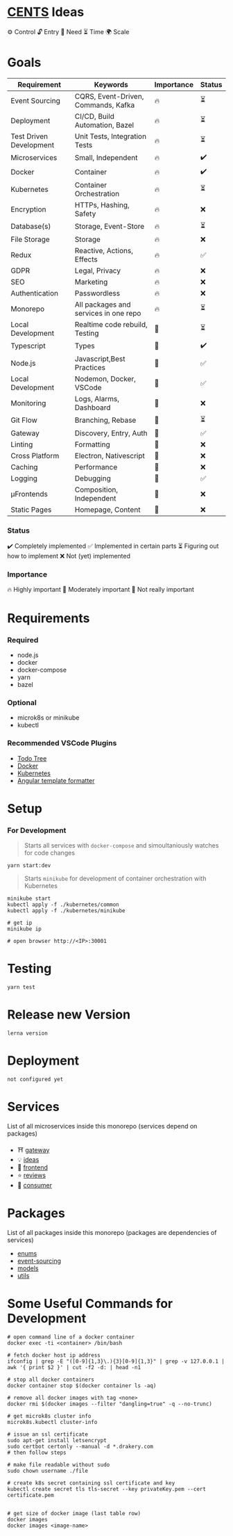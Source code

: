 # [CENTS](https://www.thefastlaneforum.com/community/threads/the-cents-business-commandments-for-entrepreneurs.81090/) Ideas

⚙ Control
🔓 Entry
🙏 Need
⏳ Time
🌍 Scale

# Goals

| Requirement             | Keywords                              | Importance | Status |
| ----------------------- | ------------------------------------- | ---------- | ------ |
| Event Sourcing          | CQRS, Event-Driven, Commands, Kafka   | 🔥         | ⏳     |
| Deployment              | CI/CD, Build Automation, Bazel        | 🔥         | ⏳     |
| Test Driven Development | Unit Tests, Integration Tests         | 🔥         | ⏳     |
| Microservices           | Small, Independent                    | 🔥         | ✔️     |
| Docker                  | Container                             | 🔥         | ✔️     |
| Kubernetes              | Container Orchestration               | 🔥         | ⏳     |
| Encryption              | HTTPs, Hashing, Safety                | 🔥         | ❌     |
| Database(s)             | Storage, Event-Store                  | 🔥         | ⏳     |
| File Storage            | Storage                               | 🔥         | ❌     |
| Redux                   | Reactive, Actions, Effects            | 🔥         | ✅     |
| GDPR                    | Legal, Privacy                        | 🔥         | ❌     |
| SEO                     | Marketing                             | 🔥         | ❌     |
| Authentication          | Passwordless                          | 🔥         | ❌     |
| Monorepo                | All packages and services in one repo | 🔥         | ⏳     |
| Local Development       | Realtime code rebuild, Testing        | 🙂         | ⏳     |
| Typescript              | Types                                 | 🙂         | ✔️     |
| Node.js                 | Javascript,Best Practices             | 🙂         | ✅     |
| Local Development       | Nodemon, Docker, VSCode               | 🙂         | ✅     |
| Monitoring              | Logs, Alarms, Dashboard               | 🙂         | ❌     |
| Git Flow                | Branching, Rebase                     | 🙂         | ⏳     |
| Gateway                 | Discovery, Entry, Auth                | 🙂         | ✅     |
| Linting                 | Formatting                            | 🌳         | ❌     |
| Cross Platform          | Electron, Nativescript                | 🌳         | ❌     |
| Caching                 | Performance                           | 🌳         | ❌     |
| Logging                 | Debugging                             | 🌳         | ✅     |
| μFrontends              | Composition, Independent              | 🌳         | ❌     |
| Static Pages            | Homepage, Content                     | 🌳         | ❌     |

### Status

✔️ Completely implemented
✅ Implemented in certain parts
⏳ Figuring out how to implement
❌ Not (yet) implemented

### Importance

🔥 Highly important
🙂 Moderately important
🌳 Not really important

# Requirements

### Required

- node.js
- docker
- docker-compose
- yarn
- bazel

### Optional

- microk8s or minikube
- kubectl

### Recommended VSCode Plugins

- [Todo Tree](https://marketplace.visualstudio.com/items?itemName=Gruntfuggly.todo-tree)
- [Docker](https://marketplace.visualstudio.com/items?itemName=ms-azuretools.vscode-docker)
- [Kubernetes](https://marketplace.visualstudio.com/items?itemName=ms-kubernetes-tools.vscode-kubernetes-tools)
- [Angular template formatter](https://marketplace.visualstudio.com/items?itemName=stringham.angular-template-formatter)

# Setup

### For Development

> Starts all services with `docker-compose` and simoultaniously watches for code changes

```
yarn start:dev
```

> Starts `minikube` for development of container orchestration with Kubernetes

```
minikube start
kubectl apply -f ./kubernetes/common
kubectl apply -f ./kubernetes/minikube

# get ip
minikube ip

# open browser http://<IP>:30001
```

# Testing

```
yarn test
```

# Release new Version

```
lerna version
```

# Deployment

```
not configured yet
```

# Services

List of all microservices inside this monorepo (services depend on packages)

- ⛩️ [gateway](https://github.com/flolude/cents-ideas/tree/develop/services/gateway)
- 💡 [ideas](https://github.com/flolude/cents-ideas/tree/develop/services/ideas)
- 📱 [frontend](https://github.com/flolude/cents-ideas/blob/develop/services/frontend)
- ⭐ [reviews](https://github.com/flolude/cents-ideas/tree/develop/services/reviews)
- 🍝 [consumer](https://github.com/flolude/cents-ideas/tree/develop/services/consumer)

# Packages

List of all packages inside this monorepo (packages are dependencies of services)

- [enums](https://github.com/flolude/cents-ideas/tree/master/packages/enums)
- [event-sourcing](https://github.com/flolude/cents-ideas/tree/master/packages/event-sourcing)
- [models](https://github.com/flolude/cents-ideas/tree/master/packages/models)
- [utils](https://github.com/flolude/cents-ideas/tree/master/packages/utils)

# Some Useful Commands for Development

```
# open command line of a docker container
docker exec -ti <container> /bin/bash

# fetch docker host ip address
ifconfig | grep -E "([0-9]{1,3}\.){3}[0-9]{1,3}" | grep -v 127.0.0.1 | awk '{ print $2 }' | cut -f2 -d: | head -n1

# stop all docker containers
docker container stop $(docker container ls -aq)

# remove all docker images with tag <none>
docker rmi $(docker images --filter "dangling=true" -q --no-trunc)

# get microk8s cluster info
microk8s.kubectl cluster-info

# issue an ssl certificate
sudo apt-get install letsencrypt
sudo certbot certonly --manual -d *.drakery.com
# then follow steps

# make file readable without sudo
sudo chown username ./file

# create k8s secret containing ssl certificate and key
kubectl create secret tls tls-secret --key privateKey.pem --cert certificate.pem


# get size of docker image (last table row)
docker images
docker images <image-name>
```
